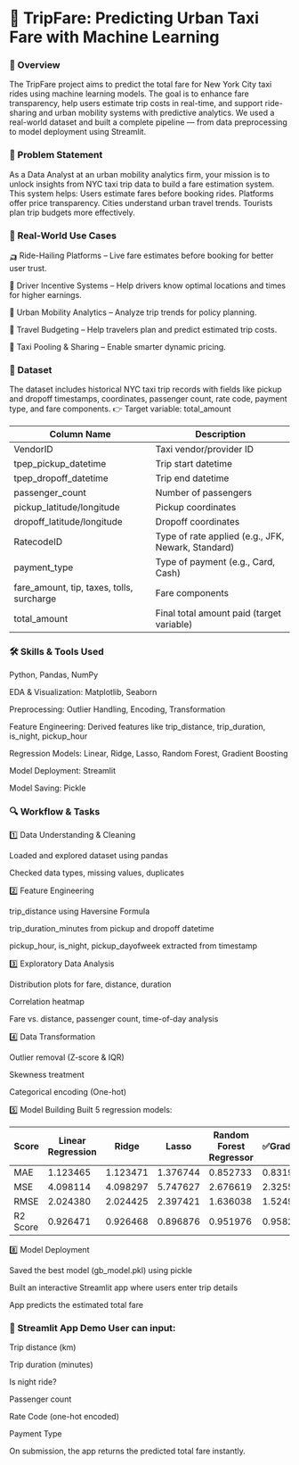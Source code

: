 # 🚖 TripFare: Predicting Urban Taxi Fare with Machine Learning


### 📌 Overview

The TripFare project aims to predict the total fare for New York City taxi rides using machine learning models. The goal is to enhance fare transparency, help users estimate trip costs in real-time, and support ride-sharing and urban mobility systems with predictive analytics. We used a real-world dataset and built a complete pipeline — from data preprocessing to model deployment using Streamlit.


### 🧠 Problem Statement 

As a Data Analyst at an urban mobility analytics firm, your mission is to unlock insights from NYC taxi trip data to build a fare estimation system. 
This system helps:
  Users estimate fares before booking rides.
  Platforms offer price transparency.
  Cities understand urban travel trends.
  Tourists plan trip budgets more effectively.


### 🎯 Real-World Use Cases

🛺 Ride-Hailing Platforms – Live fare estimates before booking for better user trust.

🚖 Driver Incentive Systems – Help drivers know optimal locations and times for higher earnings.

🌆 Urban Mobility Analytics – Analyze trip trends for policy planning.

🧳 Travel Budgeting – Help travelers plan and predict estimated trip costs.

👥 Taxi Pooling & Sharing – Enable smarter dynamic pricing.


### 📂 Dataset

The dataset includes historical NYC taxi trip records with fields like pickup and dropoff timestamps, coordinates, passenger count, rate code, payment type, and fare components. 👉 Target variable: total_amount

| Column Name                                | Description |
-------------------------------------------- |--------------|
| VendorID                                   | Taxi vendor/provider ID |
| tpep_pickup_datetime 	                     | Trip start datetime |
| tpep_dropoff_datetime                      | Trip end datetime |
| passenger_count                            | Number of passengers |
| pickup_latitude/longitude                  | Pickup coordinates |
| dropoff_latitude/longitude                 | Dropoff coordinates |
| RatecodeID                                 | Type of rate applied (e.g., JFK, Newark, Standard) |
| payment_type                               | Type of payment (e.g., Card, Cash) |
| fare_amount, tip, taxes, tolls, surcharge	 | Fare components |
| total_amount 	                             | Final total amount paid (target variable) |


### 🛠️ Skills & Tools Used

Python, Pandas, NumPy

EDA & Visualization: Matplotlib, Seaborn

Preprocessing: Outlier Handling, Encoding, Transformation

Feature Engineering: Derived features like trip_distance, trip_duration, is_night, pickup_hour

Regression Models: Linear, Ridge, Lasso, Random Forest, Gradient Boosting

Model Deployment: Streamlit

Model Saving: Pickle


### 🔍 Workflow & Tasks

1️⃣ Data Understanding & Cleaning

Loaded and explored dataset using pandas

Checked data types, missing values, duplicates

2️⃣ Feature Engineering

trip_distance using Haversine Formula

trip_duration_minutes from pickup and dropoff datetime

pickup_hour, is_night, pickup_dayofweek extracted from timestamp

3️⃣ Exploratory Data Analysis

Distribution plots for fare, distance, duration

Correlation heatmap

Fare vs. distance, passenger count, time-of-day analysis

4️⃣ Data Transformation

Outlier removal (Z-score & IQR)

Skewness treatment

Categorical encoding (One-hot)

5️⃣ Model Building Built 5 regression models:

| Score | Linear Regression	| Ridge |	Lasso |	Random Forest Regressor |	✅GradientBoostingRegressor |
|-------|-------------------|-------|-------|-------------------------|---------------------------|
| MAE      | 1.123465 |	1.123471	| 1.376744	| 0.852733	| 0.831989 |
| MSE      | 4.098114 |	4.098297	| 5.747627	| 2.676619	| 2.325509 |
| RMSE     | 2.024380	| 2.024425	| 2.397421	| 1.636038	| 1.524962 |
| R2 Score | 0.926471	| 0.926468	| 0.896876	| 0.951976	| 0.958275 |

8️⃣ Model Deployment

Saved the best model (gb_model.pkl) using pickle

Built an interactive Streamlit app where users enter trip details

App predicts the estimated total fare


### 🚀 Streamlit App Demo User can input:

Trip distance (km)

Trip duration (minutes)

Is night ride?

Passenger count

Rate Code (one-hot encoded)

Payment Type

On submission, the app returns the predicted total fare instantly.
